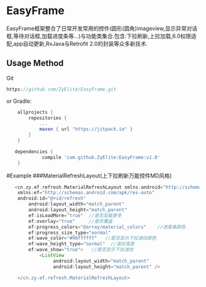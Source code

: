 # EasyFrame
  EasyFrame框架整合了日常开发常用的控件(圆形(圆角)imageview,显示异常对话框,等待对话框,加载进度条等...)与功能类集合.包含:下拉刷新,上拉加载,6.0权限适配,app自动更新,RxJava与Retrofit 2.0的封装等众多新技术.

Usage Method
--------
Git
```groovy
https://github.com/ZyElite/EasyFrame.git
```
or Gradle:
```groovy
	allprojects {
		repositories {
			...
			maven { url "https://jitpack.io" }
		}
	}
```

```groovy
   dependencies {
	         compile 'com.github.ZyElite:EasyFrame:v1.0'
	}
```
#Example
###MaterialRefreshLayout(上下拉刷新万能控件MD风格)
```groovy
   <cn.zy.ef.refresh.MaterialRefreshLayout xmlns:android="http://schemas.android.com/apk/res/android"
   	xmlns:ef="http://schemas.android.com/apk/res-auto"
   	android:id="@+id/refresh"
    	android:layout_width="match_parent"
    	android:layout_height="match_parent"
    	ef:isLoadMore="true"  //是否加载更多
    	ef:overlay="true"     //是否覆盖
    	ef:progress_colors="@array/material_colors"    //进度条颜色
    	ef:progress_size_type="normal"  
    	ef:wave_color="#90ffffff"   //是否显示下拉波纹颜色
    	ef:wave_height_type="normal"  //波纹高度
    	ef:wave_show="true">   //是否显示下拉波纹
    		<ListView
        	     android:layout_width="match_parent"
        	     android:layout_height="match_parent" />

    </cn.zy.ef.refresh.MaterialRefreshLayout>
```
